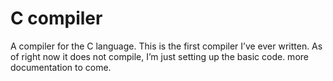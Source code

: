 # C compiler

A compiler for the C language. This is the first compiler I’ve ever written. As of right now it does not compile, I’m just setting up the basic code. more documentation to come.
